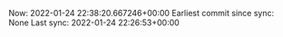 Now: 2022-01-24 22:38:20.667246+00:00 Earliest commit since sync: None Last sync: 2022-01-24 22:26:53+00:00
